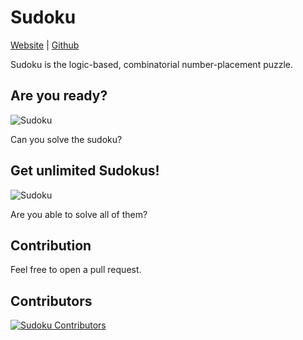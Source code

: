 # Sudoku

[Website][website] | [Github][github]

[website]: https://sudoku.cyclic.app/
[github]: https://github.com/r0b-1n/sudoku-web

Sudoku is the logic-based, combinatorial number-placement puzzle.

## Are you ready?

<img src="https://sudoku.cyclic.app/sudoku.PNG" alt="Sudoku"/>

Can you solve the sudoku?

## Get unlimited Sudokus!

<img src="https://sudoku.cyclic.app/sudoku.gif" alt="Sudoku"/>

Are you able to solve all of them?

## Contribution

Feel free to open a pull request.

## Contributors

<a href="https://github.com/r0b-1n/sudoku-web/graphs/contributors">
  <img src="https://contrib.rocks/image?repo=r0b-1n/sudoku-web"  alt="Sudoku Contributors"/>
</a>
